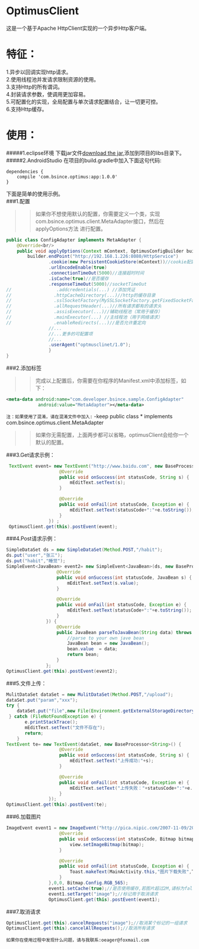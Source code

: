
# OptimusClient
这是一个基于Apache HttpClient实现的一个异步Http客户端。

特征： 
====
1.异步以回调实现http请求。 <br/>
2.使用线程池并发请求限制资源的使用。<br/>
3.支持Http的所有谓词。<br/>
4.封装请求参数，使调用更加容易。<br/>
5.可配置化的实现，全局配置与单次请求配置结合，让一切更可控。<br/>
6.支持Http缓存。<br/>

使用：
====
#####1.eclipse环境
下载jar文件[download the jar](https://github.com/oeager/optimusClient/raw/master/Download/OptimusClient_1.0.0.jar),添加到项目的libs目录下。<br/>
#####2.AndroidStudio
在项目的build.gradle中加入下面这句代码:
```Gradle
dependencies {
    compile 'com.bsince.optimus:app:1.0.0'
}
```

下面是简单的使用示例。<br/>
###1.配置
>>如果你不想使用默认的配置，你需要定义一个类，实现com.bsince.optimus.client.MetaAdapter接口，然后在applyOptions方法
进行配置。<br/>
```Java
public class ConfigAdapter implements MetaAdapter {
    @Override<br/>
    public void applyOptions(Context mContext, OptimusConfigBuilder builder) {
        builder.endPoint("http://192.168.1.226:8080/HttpService")
                .cookie(new PersistentCookieStore(mContext))//cookie配置
                .urlEncodeEnable(true)
                .connectionTimeOut(5000)//连接超时时间
                .isCache(true)//是否缓存
                .responseTimeOut(5000)//socketTimeOut
//                 .addcredentials(...) //添加凭证
//                .httpCacheDirectory(...)//http的缓存目录
//                .sslSocketFactory(MySSLSocketFactory.getFixedSocketFactory())
//                .allRequestHeader(...)//所有请求都有的请求头
//                .assisExecutor(...)//辅助线程池（常用于缓存）
//                .mainExecutor(...) //主线程池（用于网络请求）
//                .enableRedirects(...)//是否允许重定向
                //...
                //...更多的可配置项
                //...
                .userAgent("optmusclinet/1.0");
                }
}
```

###2.添加标签
>>完成以上配置后，你需要在你程序的Manifest.xml中添加<meta-data>标签，如下：<br/>
```Xml
<meta-data android:name="com.developer.bsince.sample.ConfigAdapter" 
            android:value="MetaAdapter"></meta-data>
 ```
  `注：如果使用了混淆，请在混淆文件中加入:`
-keep public class * implements com.bsince.optimus.client.MetaAdapter<br/>

>>如果你无需配置，上面两步都可以省略，optimusClient会给你一个默认的配置。<br/>

###3.Get请求示例：<br/>
```Java
 TextEvent event= new TextEvent("http://www.baidu.com", new BaseProcessor<String>() {
                    @Override
                    public void onSuccess(int statusCode, String s) {
                        mEditText.setText(s);
                    }

                    @Override
                    public void onFail(int statusCode, Exception e) {
                        mEditText.setText(statusCode+":"+e.toString());
                    }
                }) ;
 OptimusClient.get(this).postEvent(event);
 ```
###4.Post请求示例：
 ```Java
SimpleDataSet ds = new SimpleDataSet(Method.POST,"/habit");
 ds.put("user","张三");
 ds.put("habit","睡觉");
 SimpleEvent<JavaBean> event2= new SimpleEvent<JavaBean>(ds, new BaseProcessor<JavaBean>() {
                    @Override
                    public void onSuccess(int statusCode, JavaBean s) {
                        mEditText.setText(s.value);
                    }

                    @Override
                    public void onFail(int statusCode, Exception e) {
                        mEditText.setText(statusCode+":"+e.toString());
                    }
                }) {
                    @Override
                    public JavaBean parseToJavaBean(String data) throws Exception {
                        //parse to your own jave bean
                        JavaBean bean = new JavaBean();
                        bean.value  = data;
                        return bean;
                    }
                };
 OptimusClient.get(this).postEvent(event2);
 ```
###5.文件上传：
```Java
MulitDataSet dataSet = new MulitDataSet(Method.POST,"/upload");
dataSet.put("param","xxx");
try {
    dataSet.put("file",new File(Environment.getExternalStorageDirectory(),"xiong.jpg"));
 } catch (FileNotFoundException e) {
       e.printStackTrace();
       mEditText.setText("文件不存在");
       return;
    }             
TextEvent te= new TextEvent(dataSet, new BaseProcessor<String>() {
                    @Override
                    public void onSuccess(int statusCode, String s) {
                        mEditText.setText("上传成功:"+s);
                    }

                    @Override
                    public void onFail(int statusCode, Exception e) {
                        mEditText.setText("上传失败："+statusCode+":"+e.toString());
                    }
                });                
OptimusClient.get(this).postEvent(te);
```
###6.加载图片
```Java
ImageEvent event1 = new ImageEvent("http://pica.nipic.com/2007-11-09/2007119124513598_2.jpg", new BaseProcessor<Bitmap>() {
                    @Override
                    public void onSuccess(int statusCode, Bitmap bitmap) {
                        view.setImageBitmap(bitmap);
                    }

                    @Override
                    public void onFail(int statusCode, Exception e) {
                        Toast.makeText(MainActivity.this,"图片下载失败",Toast.LENGTH_SHORT).show();
                    }
                },0,0, Bitmap.Config.RGB_565);
                event1.setCache(true);//是否使用缓存,若图片超过2M,请标为false
                event1.setTarget("image");//标记用于取消请求
                OptimusClient.get(this).postEvent(event1);
```
###7.取消请求
```Java
OptimusClient.get(this).cancelRequests("image");//取消某个标记的一组请求
OptimusClient.get(this).cancelAllRequests();//取消所有请求
```
`如果你在使用过程中发现什么问题，请与我联系:oeager@foxmail.com`


 
